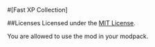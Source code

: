 #[Fast XP Collection]

##Licenses
Licensed under the [MIT License](https://tldrlegal.com/license/mit-license).

You are allowed to use the mod in your modpack.